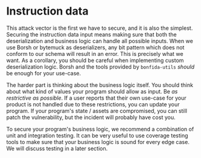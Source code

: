 # Instruction data

This attack vector is the first we have to secure, and it is also the simplest.
Securing the instruction data input means making sure that both the deserialization and business logic can handle all possible inputs.
When we use Borsh or bytemuck as deserializers, any bit pattern which does not conform to our schema will result in an error.
This is precisely what we want.
As a corollary, you should be careful when implementing custom deserialization logic.
Borsh and the tools provided by `bonfida-utils` _should_ be enough for your use-case.

The harder part is thinking about the business logic itself.
You should think about what kind of values your program should allow as input.
Be _as restrictive as possible_.
If a user reports that their own use-case for your product is not handled due to these restrictions, you can update your program.
If your program's state / assets are compromised, you can still patch the vulnerability, but the incident will probably have cost you.

To secure your program's business logic, we recommend a combination of unit and integration testing.
It can be very useful to use coverage testing tools to make sure that your business logic is sound for every edge case.
We will discuss testing in a later section.

